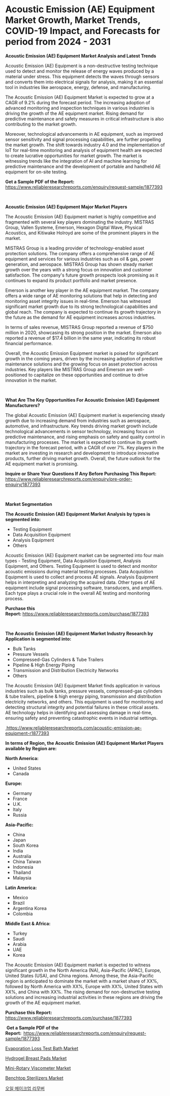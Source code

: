 <p><h1>Acoustic Emission (AE) Equipment Market Growth, Market Trends, COVID-19 Impact, and Forecasts for period from 2024 - 2031</h1></p><p><strong>Acoustic Emission (AE) Equipment Market Analysis and Latest Trends</strong></p>
<p><p>Acoustic Emission (AE) Equipment is a non-destructive testing technique used to detect and monitor the release of energy waves produced by a material under stress. This equipment detects the waves through sensors and converts them into electrical signals for analysis, making it an essential tool in industries like aerospace, energy, defense, and manufacturing.</p><p>The Acoustic Emission (AE) Equipment Market is expected to grow at a CAGR of 9.2% during the forecast period. The increasing adoption of advanced monitoring and inspection techniques in various industries is driving the growth of the AE equipment market. Rising demand for predictive maintenance and safety measures in critical infrastructure is also contributing to the market growth.</p><p>Moreover, technological advancements in AE equipment, such as improved sensor sensitivity and signal processing capabilities, are further propelling the market growth. The shift towards industry 4.0 and the implementation of IoT for real-time monitoring and analysis of equipment health are expected to create lucrative opportunities for market growth. The market is witnessing trends like the integration of AI and machine learning for predictive maintenance and the development of portable and handheld AE equipment for on-site testing.</p></p>
<p><strong>Get a Sample PDF of the Report:&nbsp;</strong> <a href="https://www.reliableresearchreports.com/enquiry/request-sample/1877393">https://www.reliableresearchreports.com/enquiry/request-sample/1877393</a></p>
<p>&nbsp;</p>
<p><strong>Acoustic Emission (AE) Equipment Major Market Players</strong></p>
<p><p>The Acoustic Emission (AE) Equipment market is highly competitive and fragmented with several key players dominating the industry. MISTRAS Group, Vallen Systeme, Emerson, Hexagon Digital Wave, Physical Acoustics, and Kitiwake Holroyd are some of the prominent players in the market.</p><p>MISTRAS Group is a leading provider of technology-enabled asset protection solutions. The company offers a comprehensive range of AE equipment and services for various industries such as oil & gas, power generation, and aerospace. MISTRAS Group has shown steady market growth over the years with a strong focus on innovation and customer satisfaction. The company's future growth prospects look promising as it continues to expand its product portfolio and market presence.</p><p>Emerson is another key player in the AE equipment market. The company offers a wide range of AE monitoring solutions that help in detecting and monitoring asset integrity issues in real-time. Emerson has witnessed significant market growth due to its strong technological capabilities and global reach. The company is expected to continue its growth trajectory in the future as the demand for AE equipment increases across industries.</p><p>In terms of sales revenue, MISTRAS Group reported a revenue of $750 million in 2020, showcasing its strong position in the market. Emerson also reported a revenue of $17.4 billion in the same year, indicating its robust financial performance.</p><p>Overall, the Acoustic Emission Equipment market is poised for significant growth in the coming years, driven by the increasing adoption of predictive maintenance solutions and the growing focus on asset protection across industries. Key players like MISTRAS Group and Emerson are well-positioned to capitalize on these opportunities and continue to drive innovation in the market.</p></p>
<p>&nbsp;</p>
<p><strong>What Are The Key Opportunities For Acoustic Emission (AE) Equipment Manufacturers?</strong></p>
<p><p>The global Acoustic Emission (AE) Equipment market is experiencing steady growth due to increasing demand from industries such as aerospace, automotive, and infrastructure. Key trends driving market growth include technological advancements in sensor technology, increasing focus on predictive maintenance, and rising emphasis on safety and quality control in manufacturing processes. The market is expected to continue its growth trajectory in the forecast period, with a CAGR of over 7%. Key players in the market are investing in research and development to introduce innovative products, further driving market growth. Overall, the future outlook for the AE equipment market is promising.</p></p>
<p><strong>Inquire or Share Your Questions If Any Before Purchasing This Report:</strong> <a href="https://www.reliableresearchreports.com/enquiry/pre-order-enquiry/1877393">https://www.reliableresearchreports.com/enquiry/pre-order-enquiry/1877393</a></p>
<p>&nbsp;</p>
<p><strong>Market Segmentation</strong></p>
<p><strong>The Acoustic Emission (AE) Equipment Market Analysis by types is segmented into:</strong></p>
<p><ul><li>Testing Equipment</li><li>Data Acquisition Equipment</li><li>Analysis Equipment</li><li>Others</li></ul></p>
<p><p>Acoustic Emission (AE) Equipment market can be segmented into four main types - Testing Equipment, Data Acquisition Equipment, Analysis Equipment, and Others. Testing Equipment is used to detect and monitor acoustic emissions during material testing processes. Data Acquisition Equipment is used to collect and process AE signals. Analysis Equipment helps in interpreting and analyzing the acquired data. Other types of AE equipment include signal processing software, transducers, and amplifiers. Each type plays a crucial role in the overall AE testing and monitoring process.</p></p>
<p><strong>Purchase this Report:&nbsp;</strong><a href="https://www.reliableresearchreports.com/purchase/1877393">https://www.reliableresearchreports.com/purchase/1877393</a></p>
<p>&nbsp;</p>
<p><strong>The Acoustic Emission (AE) Equipment Market Industry Research by Application is segmented into:</strong></p>
<p><ul><li>Bulk Tanks</li><li>Pressure Vessels</li><li>Compressed-Gas Cylinders & Tube Trailers</li><li>Pipeline & High Energy Piping</li><li>Transmission and Distribution Electricity Networks</li><li>Others</li></ul></p>
<p><p>The Acoustic Emission (AE) Equipment Market finds application in various industries such as bulk tanks, pressure vessels, compressed-gas cylinders & tube trailers, pipeline & high energy piping, transmission and distribution electricity networks, and others. This equipment is used for monitoring and detecting structural integrity and potential failures in these critical assets. AE technology helps in identifying and assessing damage in real-time, ensuring safety and preventing catastrophic events in industrial settings.</p></p>
<p><a href="https://www.reliableresearchreports.com/acoustic-emission-ae-equipment-r1877393">&nbsp;https://www.reliableresearchreports.com/acoustic-emission-ae-equipment-r1877393</a></p>
<p><strong>In terms of Region, the Acoustic Emission (AE) Equipment Market Players available by Region are:</strong></p>
<p>
    <p> <strong> North America: </strong>
        <ul>
            <li>United States</li>
            <li>Canada</li>
        </ul>
        </p> 
    <p> <strong> Europe: </strong>
        <ul>
            <li>Germany</li>
            <li>France</li>
            <li>U.K.</li>
            <li>Italy</li>
            <li>Russia</li>
        </ul>
        </p> 
    <p> <strong> Asia-Pacific: </strong>
        <ul>
            <li>China</li>
            <li>Japan</li>
            <li>South Korea</li>
            <li>India</li>
            <li>Australia</li>
            <li>China Taiwan</li>
            <li>Indonesia</li>
            <li>Thailand</li>
            <li>Malaysia</li>
        </ul>
        </p> 
    <p> <strong> Latin America: </strong>
        <ul>
            <li>Mexico</li>
            <li>Brazil</li>
            <li>Argentina Korea</li>
            <li>Colombia</li>
        </ul>
        </p> 
    <p> <strong> Middle East & Africa: </strong>
        <ul>
            <li>Turkey</li>
            <li>Saudi</li>
            <li>Arabia</li>
            <li>UAE</li>
            <li>Korea</li>
        </ul>
    </p>
    </p>
<p><p>The Acoustic Emission (AE) Equipment market is expected to witness significant growth in the North America (NA), Asia-Pacific (APAC), Europe, United States (USA), and China regions. Among these, the Asia-Pacific region is anticipated to dominate the market with a market share of XX%, followed by North America with XX%, Europe with XX%, United States with XX%, and China with XX%. The rising demand for non-destructive testing solutions and increasing industrial activities in these regions are driving the growth of the AE equipment market.</p></p>
<p><strong>Purchase this Report: </strong><a href="https://www.reliableresearchreports.com/purchase/1877393">https://www.reliableresearchreports.com/purchase/1877393</a></p>
<p>&nbsp;<strong>Get a Sample PDF of the Report:&nbsp;&nbsp;</strong><a href="https://www.reliableresearchreports.com/enquiry/request-sample/1877393">https://www.reliableresearchreports.com/enquiry/request-sample/1877393</a></p>
<p><strong></strong></p>
<p><p><a href="https://github.com/gulaimolin/Market-Research-Report-List-5/blob/main/evaporation-loss-test-bath-market.md">Evaporation Loss Test Bath Market</a></p><p><a href="https://issuu.com/reportprime-2/docs/hydrogel-breast-pads-market-size-2030.pptx">Hydrogel Breast Pads Market</a></p><p><a href="https://github.com/RoccoManning/Market-Research-Report-List-6/blob/main/mini-rotary-viscometer-market.md">Mini-Rotary Viscometer Market</a></p><p><a href="https://issuu.com/reportprime-2/docs/benchtop-sterilizers-market-size-2030.pptx">Benchtop Sterilizers Market</a></p><p><a href="https://medium.com/@kelvinfeenrey98677/%EC%9C%A0%EB%A6%AC-%EB%A9%94%EC%9D%B4%ED%81%AC%EC%97%85-%EB%A6%AC%EB%AC%B4%EB%B2%84-%EC%82%B0%EC%97%85%EC%97%90-%EB%8C%80%ED%95%9C-%ED%86%B5%EC%B0%B0-2031%EB%85%84%EA%B9%8C%EC%A7%80%EC%9D%98-%EC%8B%9C%EC%9E%A5-%EA%B8%88%EC%9C%B5-%EC%83%81%ED%83%9C-%EC%8B%9C%EC%9E%A5-%EA%B7%9C%EB%AA%A8-%EB%B0%8F-%EC%88%98%EC%9D%B5-%EB%B6%84%EC%84%9D-6aeea747ba0a">오일 메이크업 리무버</a></p></p>